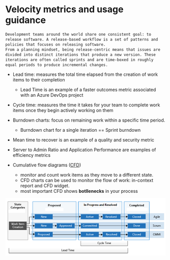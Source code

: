 # Velocity metrics and usage guidance

```
Development teams around the world share one consistent goal: to release software. A release-based workflow is a set of patterns and policies that focuses on releasing software.
From a planning mindset, being release-centric means that issues are divided into distinct iterations that produce a new version. These iterations are often called sprints and are time-boxed in roughly equal periods to produce incremental changes.
```

* Lead time: measures the total time elapsed from the creation of work items to their completion
    * Lead Time is an example of a faster outcomes metric associated with an Azure DevOps project
      
* Cycle time: measures the time it takes for your team to complete work items once they begin actively working on them

* Burndown charts: focus on remaining work within a specific time period.
    * Burndown chart for a single iteration == Sprint burndown

* Mean time to recover is an example of a quality and security metric
* Server to Admin Ratio and Application Performance are examples of efficiency metrics

* Cumulative flow diagrams ([CFD](https://learn.microsoft.com/en-us/azure/devops/report/dashboards/cumulative-flow?view=azure-devops))
   - monitor and count work items as they move to a different state.
   - CFD charts can be used to monitor the flow of work: in-context report and CFD widget.
   - most important CFD shows **botllenecks** in your process

![velocity](https://github.com/dejanu/az104/blob/main/src/velocitymetrics.PNG)

